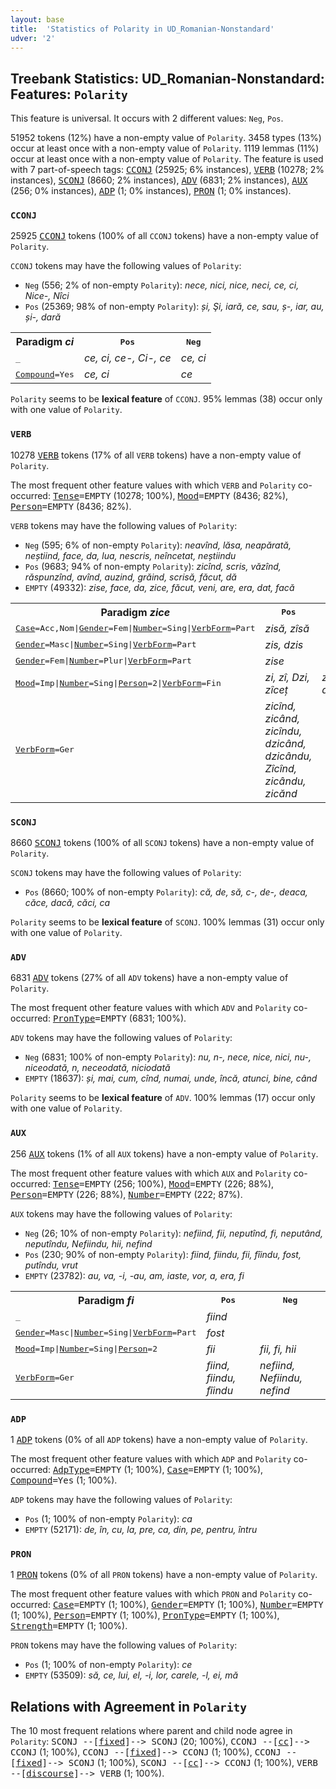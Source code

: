 ```yaml
---
layout: base
title:  'Statistics of Polarity in UD_Romanian-Nonstandard'
udver: '2'
---
```


## Treebank Statistics: UD_Romanian-Nonstandard: Features: `Polarity`

This feature is universal.
It occurs with 2 different values: `Neg`, `Pos`.

51952 tokens (12%) have a non-empty value of `Polarity`.
3458 types (13%) occur at least once with a non-empty value of `Polarity`.
1119 lemmas (11%) occur at least once with a non-empty value of `Polarity`.
The feature is used with 7 part-of-speech tags: <tt><a href="ro_nonstandard-pos-CCONJ.html">CCONJ</a></tt> (25925; 6% instances), <tt><a href="ro_nonstandard-pos-VERB.html">VERB</a></tt> (10278; 2% instances), <tt><a href="ro_nonstandard-pos-SCONJ.html">SCONJ</a></tt> (8660; 2% instances), <tt><a href="ro_nonstandard-pos-ADV.html">ADV</a></tt> (6831; 2% instances), <tt><a href="ro_nonstandard-pos-AUX.html">AUX</a></tt> (256; 0% instances), <tt><a href="ro_nonstandard-pos-ADP.html">ADP</a></tt> (1; 0% instances), <tt><a href="ro_nonstandard-pos-PRON.html">PRON</a></tt> (1; 0% instances).

### `CCONJ`

25925 <tt><a href="ro_nonstandard-pos-CCONJ.html">CCONJ</a></tt> tokens (100% of all `CCONJ` tokens) have a non-empty value of `Polarity`.

`CCONJ` tokens may have the following values of `Polarity`:

* `Neg` (556; 2% of non-empty `Polarity`): <em>nece, nici, nice, neci, ce, ci, Nice-, Nîci</em>
* `Pos` (25369; 98% of non-empty `Polarity`): <em>și, Şi, iară, ce, sau, ș-, iar, au, și-, dară</em>

<table>
  <tr><th>Paradigm <i>ci</i></th><th><tt>Pos</tt></th><th><tt>Neg</tt></th></tr>
  <tr><td><tt>_</tt></td><td><em>ce, ci, ce-, Ci-, cе</em></td><td><em>ce, ci</em></td></tr>
  <tr><td><tt><tt><a href="ro_nonstandard-feat-Compound.html">Compound</a></tt><tt>=Yes</tt></tt></td><td><em>ce, ci</em></td><td><em>ce</em></td></tr>
</table>

`Polarity` seems to be **lexical feature** of `CCONJ`. 95% lemmas (38) occur only with one value of `Polarity`.

### `VERB`

10278 <tt><a href="ro_nonstandard-pos-VERB.html">VERB</a></tt> tokens (17% of all `VERB` tokens) have a non-empty value of `Polarity`.

The most frequent other feature values with which `VERB` and `Polarity` co-occurred: <tt><a href="ro_nonstandard-feat-Tense.html">Tense</a></tt><tt>=EMPTY</tt> (10278; 100%), <tt><a href="ro_nonstandard-feat-Mood.html">Mood</a></tt><tt>=EMPTY</tt> (8436; 82%), <tt><a href="ro_nonstandard-feat-Person.html">Person</a></tt><tt>=EMPTY</tt> (8436; 82%).

`VERB` tokens may have the following values of `Polarity`:

* `Neg` (595; 6% of non-empty `Polarity`): <em>neavînd, lăsa, neapărată, neștiind, face, da, lua, nescris, neîncetat, neștiindu</em>
* `Pos` (9683; 94% of non-empty `Polarity`): <em>zicînd, scris, văzînd, răspunzînd, avînd, auzind, grăind, scrisă, făcut, dă</em>
* `EMPTY` (49332): <em>zise, face, da, zice, făcut, veni, are, era, dat, facă</em>

<table>
  <tr><th>Paradigm <i>zice</i></th><th><tt>Pos</tt></th><th><tt>Neg</tt></th></tr>
  <tr><td><tt><tt><a href="ro_nonstandard-feat-Case.html">Case</a></tt><tt>=Acc,Nom</tt>|<tt><a href="ro_nonstandard-feat-Gender.html">Gender</a></tt><tt>=Fem</tt>|<tt><a href="ro_nonstandard-feat-Number.html">Number</a></tt><tt>=Sing</tt>|<tt><a href="ro_nonstandard-feat-VerbForm.html">VerbForm</a></tt><tt>=Part</tt></tt></td><td><em>zisă, zîsă</em></td><td></td></tr>
  <tr><td><tt><tt><a href="ro_nonstandard-feat-Gender.html">Gender</a></tt><tt>=Masc</tt>|<tt><a href="ro_nonstandard-feat-Number.html">Number</a></tt><tt>=Sing</tt>|<tt><a href="ro_nonstandard-feat-VerbForm.html">VerbForm</a></tt><tt>=Part</tt></tt></td><td><em>zis, dzis</em></td><td></td></tr>
  <tr><td><tt><tt><a href="ro_nonstandard-feat-Gender.html">Gender</a></tt><tt>=Fem</tt>|<tt><a href="ro_nonstandard-feat-Number.html">Number</a></tt><tt>=Plur</tt>|<tt><a href="ro_nonstandard-feat-VerbForm.html">VerbForm</a></tt><tt>=Part</tt></tt></td><td><em>zise</em></td><td></td></tr>
  <tr><td><tt><tt><a href="ro_nonstandard-feat-Mood.html">Mood</a></tt><tt>=Imp</tt>|<tt><a href="ro_nonstandard-feat-Number.html">Number</a></tt><tt>=Sing</tt>|<tt><a href="ro_nonstandard-feat-Person.html">Person</a></tt><tt>=2</tt>|<tt><a href="ro_nonstandard-feat-VerbForm.html">VerbForm</a></tt><tt>=Fin</tt></tt></td><td><em>zi, zî, Dzi, zîceț</em></td><td><em>zice, dzice</em></td></tr>
  <tr><td><tt><tt><a href="ro_nonstandard-feat-VerbForm.html">VerbForm</a></tt><tt>=Ger</tt></tt></td><td><em>zicînd, zicând, zicîndu, dzicând, dzicându, Zîcînd, zicându, zicănd</em></td><td></td></tr>
</table>

### `SCONJ`

8660 <tt><a href="ro_nonstandard-pos-SCONJ.html">SCONJ</a></tt> tokens (100% of all `SCONJ` tokens) have a non-empty value of `Polarity`.

`SCONJ` tokens may have the following values of `Polarity`:

* `Pos` (8660; 100% of non-empty `Polarity`): <em>că, de, să, c-, de-, deaca, căce, dacă, căci, ca</em>

`Polarity` seems to be **lexical feature** of `SCONJ`. 100% lemmas (31) occur only with one value of `Polarity`.

### `ADV`

6831 <tt><a href="ro_nonstandard-pos-ADV.html">ADV</a></tt> tokens (27% of all `ADV` tokens) have a non-empty value of `Polarity`.

The most frequent other feature values with which `ADV` and `Polarity` co-occurred: <tt><a href="ro_nonstandard-feat-PronType.html">PronType</a></tt><tt>=EMPTY</tt> (6831; 100%).

`ADV` tokens may have the following values of `Polarity`:

* `Neg` (6831; 100% of non-empty `Polarity`): <em>nu, n-, nece, nice, nici, nu-, niceodată, n, neceodată, niciodată</em>
* `EMPTY` (18637): <em>și, mai, cum, cînd, numai, unde, încă, atunci, bine, când</em>

`Polarity` seems to be **lexical feature** of `ADV`. 100% lemmas (17) occur only with one value of `Polarity`.

### `AUX`

256 <tt><a href="ro_nonstandard-pos-AUX.html">AUX</a></tt> tokens (1% of all `AUX` tokens) have a non-empty value of `Polarity`.

The most frequent other feature values with which `AUX` and `Polarity` co-occurred: <tt><a href="ro_nonstandard-feat-Tense.html">Tense</a></tt><tt>=EMPTY</tt> (256; 100%), <tt><a href="ro_nonstandard-feat-Mood.html">Mood</a></tt><tt>=EMPTY</tt> (226; 88%), <tt><a href="ro_nonstandard-feat-Person.html">Person</a></tt><tt>=EMPTY</tt> (226; 88%), <tt><a href="ro_nonstandard-feat-Number.html">Number</a></tt><tt>=EMPTY</tt> (222; 87%).

`AUX` tokens may have the following values of `Polarity`:

* `Neg` (26; 10% of non-empty `Polarity`): <em>nefiind, fii, neputînd, fi, neputând, neputîndu, Nefiindu, hii, nefind</em>
* `Pos` (230; 90% of non-empty `Polarity`): <em>fiind, fiindu, fii, fîindu, fost, putîndu, vrut</em>
* `EMPTY` (23782): <em>au, va, -i, -au, am, iaste, vor, a, era, fi</em>

<table>
  <tr><th>Paradigm <i>fi</i></th><th><tt>Pos</tt></th><th><tt>Neg</tt></th></tr>
  <tr><td><tt>_</tt></td><td><em>fiind</em></td><td></td></tr>
  <tr><td><tt><tt><a href="ro_nonstandard-feat-Gender.html">Gender</a></tt><tt>=Masc</tt>|<tt><a href="ro_nonstandard-feat-Number.html">Number</a></tt><tt>=Sing</tt>|<tt><a href="ro_nonstandard-feat-VerbForm.html">VerbForm</a></tt><tt>=Part</tt></tt></td><td><em>fost</em></td><td></td></tr>
  <tr><td><tt><tt><a href="ro_nonstandard-feat-Mood.html">Mood</a></tt><tt>=Imp</tt>|<tt><a href="ro_nonstandard-feat-Number.html">Number</a></tt><tt>=Sing</tt>|<tt><a href="ro_nonstandard-feat-Person.html">Person</a></tt><tt>=2</tt></tt></td><td><em>fii</em></td><td><em>fii, fi, hii</em></td></tr>
  <tr><td><tt><tt><a href="ro_nonstandard-feat-VerbForm.html">VerbForm</a></tt><tt>=Ger</tt></tt></td><td><em>fiind, fiindu, fîindu</em></td><td><em>nefiind, Nefiindu, nefind</em></td></tr>
</table>

### `ADP`

1 <tt><a href="ro_nonstandard-pos-ADP.html">ADP</a></tt> tokens (0% of all `ADP` tokens) have a non-empty value of `Polarity`.

The most frequent other feature values with which `ADP` and `Polarity` co-occurred: <tt><a href="ro_nonstandard-feat-AdpType.html">AdpType</a></tt><tt>=EMPTY</tt> (1; 100%), <tt><a href="ro_nonstandard-feat-Case.html">Case</a></tt><tt>=EMPTY</tt> (1; 100%), <tt><a href="ro_nonstandard-feat-Compound.html">Compound</a></tt><tt>=Yes</tt> (1; 100%).

`ADP` tokens may have the following values of `Polarity`:

* `Pos` (1; 100% of non-empty `Polarity`): <em>ca</em>
* `EMPTY` (52171): <em>de, în, cu, la, pre, ca, din, pe, pentru, întru</em>

### `PRON`

1 <tt><a href="ro_nonstandard-pos-PRON.html">PRON</a></tt> tokens (0% of all `PRON` tokens) have a non-empty value of `Polarity`.

The most frequent other feature values with which `PRON` and `Polarity` co-occurred: <tt><a href="ro_nonstandard-feat-Case.html">Case</a></tt><tt>=EMPTY</tt> (1; 100%), <tt><a href="ro_nonstandard-feat-Gender.html">Gender</a></tt><tt>=EMPTY</tt> (1; 100%), <tt><a href="ro_nonstandard-feat-Number.html">Number</a></tt><tt>=EMPTY</tt> (1; 100%), <tt><a href="ro_nonstandard-feat-Person.html">Person</a></tt><tt>=EMPTY</tt> (1; 100%), <tt><a href="ro_nonstandard-feat-PronType.html">PronType</a></tt><tt>=EMPTY</tt> (1; 100%), <tt><a href="ro_nonstandard-feat-Strength.html">Strength</a></tt><tt>=EMPTY</tt> (1; 100%).

`PRON` tokens may have the following values of `Polarity`:

* `Pos` (1; 100% of non-empty `Polarity`): <em>ce</em>
* `EMPTY` (53509): <em>să, ce, lui, el, -i, lor, carele, -l, ei, mă</em>

## Relations with Agreement in `Polarity`

The 10 most frequent relations where parent and child node agree in `Polarity`:
<tt>SCONJ --[<tt><a href="ro_nonstandard-dep-fixed.html">fixed</a></tt>]--> SCONJ</tt> (20; 100%),
<tt>CCONJ --[<tt><a href="ro_nonstandard-dep-cc.html">cc</a></tt>]--> CCONJ</tt> (1; 100%),
<tt>CCONJ --[<tt><a href="ro_nonstandard-dep-fixed.html">fixed</a></tt>]--> CCONJ</tt> (1; 100%),
<tt>CCONJ --[<tt><a href="ro_nonstandard-dep-fixed.html">fixed</a></tt>]--> SCONJ</tt> (1; 100%),
<tt>SCONJ --[<tt><a href="ro_nonstandard-dep-cc.html">cc</a></tt>]--> CCONJ</tt> (1; 100%),
<tt>VERB --[<tt><a href="ro_nonstandard-dep-discourse.html">discourse</a></tt>]--> VERB</tt> (1; 100%).

